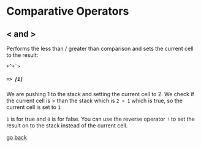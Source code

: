 # Comparative Operators

## < and >

Performs the less than / greater than comparison and sets the current cell to the result:

```
+^+`>
```
##### `=> [1]`

We are pushing 1 to the stack and setting the current cell to 2. We check if the current cell is > than the stack which is `2 > 1` which is true, so the current cell is set to `1`

`1` is for true and `0` is for false. You can use the reverse operator `!` to set the result on to the stack instead of the current cell.

[go back](#Documentation/stack_operators.md)